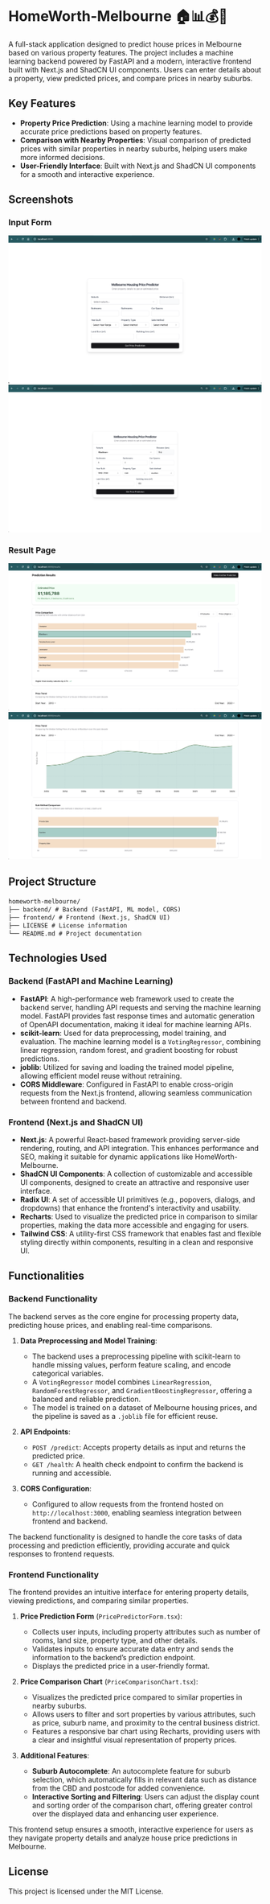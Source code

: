 # HomeWorth-Melbourne 🏠📊💰🌆

A full-stack application designed to predict house prices in Melbourne based on various property features. The project includes a machine learning backend powered by FastAPI and a modern, interactive frontend built with Next.js and ShadCN UI components. Users can enter details about a property, view predicted prices, and compare prices in nearby suburbs.

## Key Features

- **Property Price Prediction**: Using a machine learning model to provide accurate price predictions based on property features.
- **Comparison with Nearby Properties**: Visual comparison of predicted prices with similar properties in nearby suburbs, helping users make more informed decisions.
- **User-Friendly Interface**: Built with Next.js and ShadCN UI components for a smooth and interactive experience.
## Screenshots
### Input Form
![Input Form](./documentation-images/form.png)
![Input Form After Filling](./documentation-images/form-filled.png)

### Result Page
![Result Page](./documentation-images/result.png)
![Filters](./documentation-images/charts.png)

## Project Structure

```
homeworth-melbourne/ 
├── backend/ # Backend (FastAPI, ML model, CORS)
├── frontend/ # Frontend (Next.js, ShadCN UI)
├── LICENSE # License information
└── README.md # Project documentation 
```
## Technologies Used

### Backend (FastAPI and Machine Learning)

- **FastAPI**: A high-performance web framework used to create the backend server, handling API requests and serving the machine learning model. FastAPI provides fast response times and automatic generation of OpenAPI documentation, making it ideal for machine learning APIs.
- **scikit-learn**: Used for data preprocessing, model training, and evaluation. The machine learning model is a `VotingRegressor`, combining linear regression, random forest, and gradient boosting for robust predictions.
- **joblib**: Utilized for saving and loading the trained model pipeline, allowing efficient model reuse without retraining.
- **CORS Middleware**: Configured in FastAPI to enable cross-origin requests from the Next.js frontend, allowing seamless communication between frontend and backend.

### Frontend (Next.js and ShadCN UI)

- **Next.js**: A powerful React-based framework providing server-side rendering, routing, and API integration. This enhances performance and SEO, making it suitable for dynamic applications like HomeWorth-Melbourne.
- **ShadCN UI Components**: A collection of customizable and accessible UI components, designed to create an attractive and responsive user interface.
- **Radix UI**: A set of accessible UI primitives (e.g., popovers, dialogs, and dropdowns) that enhance the frontend's interactivity and usability.
- **Recharts**: Used to visualize the predicted price in comparison to similar properties, making the data more accessible and engaging for users.
- **Tailwind CSS**: A utility-first CSS framework that enables fast and flexible styling directly within components, resulting in a clean and responsive UI.

## Functionalities

### Backend Functionality

The backend serves as the core engine for processing property data, predicting house prices, and enabling real-time comparisons.

1. **Data Preprocessing and Model Training**:
   - The backend uses a preprocessing pipeline with scikit-learn to handle missing values, perform feature scaling, and encode categorical variables.
   - A `VotingRegressor` model combines `LinearRegression`, `RandomForestRegressor`, and `GradientBoostingRegressor`, offering a balanced and reliable prediction.
   - The model is trained on a dataset of Melbourne housing prices, and the pipeline is saved as a `.joblib` file for efficient reuse.

2. **API Endpoints**:
   - `POST /predict`: Accepts property details as input and returns the predicted price.
   - `GET /health`: A health check endpoint to confirm the backend is running and accessible.

3. **CORS Configuration**:
   - Configured to allow requests from the frontend hosted on `http://localhost:3000`, enabling seamless integration between frontend and backend.

The backend functionality is designed to handle the core tasks of data processing and prediction efficiently, providing accurate and quick responses to frontend requests.

### Frontend Functionality

The frontend provides an intuitive interface for entering property details, viewing predictions, and comparing similar properties.

1. **Price Prediction Form** (`PricePredictorForm.tsx`):
   - Collects user inputs, including property attributes such as number of rooms, land size, property type, and other details.
   - Validates inputs to ensure accurate data entry and sends the information to the backend’s prediction endpoint.
   - Displays the predicted price in a user-friendly format.

2. **Price Comparison Chart** (`PriceComparisonChart.tsx`):
   - Visualizes the predicted price compared to similar properties in nearby suburbs.
   - Allows users to filter and sort properties by various attributes, such as price, suburb name, and proximity to the central business district.
   - Features a responsive bar chart using Recharts, providing users with a clear and insightful visual representation of property prices.

3. **Additional Features**:
   - **Suburb Autocomplete**: An autocomplete feature for suburb selection, which automatically fills in relevant data such as distance from the CBD and postcode for added convenience.
   - **Interactive Sorting and Filtering**: Users can adjust the display count and sorting order of the comparison chart, offering greater control over the displayed data and enhancing user experience.

This frontend setup ensures a smooth, interactive experience for users as they navigate property details and analyze house price predictions in Melbourne.

## License
This project is licensed under the MIT License.
